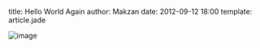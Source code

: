 title: Hello World Again
author: Makzan
date: 2012-09-12 18:00
template: article.jade


![image](Taketori_Monogatari.jpg)


